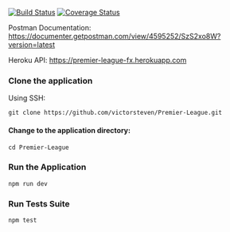 [![Build Status](https://travis-ci.org/victorsteven/Premier-League.svg?branch=master)](https://travis-ci.org/victorsteven/Premier-League) [![Coverage Status](https://coveralls.io/repos/github/victorsteven/Premier-League/badge.png?branch=master)](https://coveralls.io/github/victorsteven/Premier-League?branch=master)


Postman Documentation: https://documenter.getpostman.com/view/4595252/SzS2xo8W?version=latest

Heroku API: https://premier-league-fx.herokuapp.com

### Clone the application 

Using SSH:
```
git clone https://github.com/victorsteven/Premier-League.git
```

#### Change to the application directory:
```
cd Premier-League
```

### Run the Application

```
npm run dev
```

### Run Tests Suite

```
npm test
```
